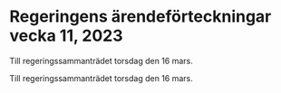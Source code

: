 # Regeringens ärendeförteckningar vecka 11, 2023

Till regeringssammanträdet torsdag den 16 mars.

Till regeringssammanträdet torsdag den 16 mars.
